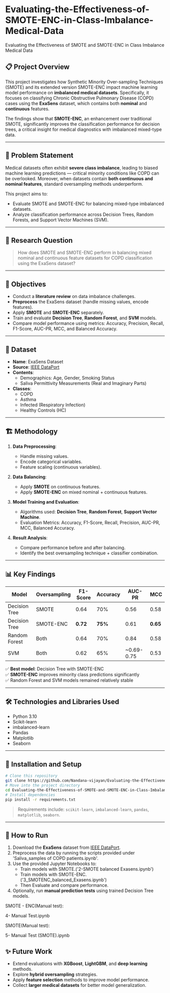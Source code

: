 # Evaluating-the-Effectiveness-of-SMOTE-ENC-in-Class-Imbalance-Medical-Data



 Evaluating the Effectiveness of SMOTE and SMOTE-ENC in Class Imbalance Medical Data


## 📋 Project Overview

This project investigates how Synthetic Minority Over-sampling Techniques (SMOTE) and its extended version SMOTE-ENC impact machine learning model performance on **imbalanced medical datasets**. Specifically, it focuses on classifying Chronic Obstructive Pulmonary Disease (COPD) cases using the **ExaSens** dataset, which contains both **nominal** and **continuous** features.

The findings show that **SMOTE-ENC**, an enhancement over traditional SMOTE, significantly improves the classification performance for decision trees, a critical insight for medical diagnostics with imbalanced mixed-type data.

---

## 🧠 Problem Statement

Medical datasets often exhibit **severe class imbalance**, leading to biased machine learning predictions — critical minority conditions like COPD can be overlooked. Moreover, when datasets contain **both continuous and nominal features**, standard oversampling methods underperform.

This project aims to:
- Evaluate SMOTE and SMOTE-ENC for balancing mixed-type imbalanced datasets.
- Analyze classification performance across Decision Trees, Random Forests, and Support Vector Machines (SVM).

---

## 🎯 Research Question

> How does SMOTE and SMOTE-ENC perform in balancing mixed nominal and continuous feature datasets for COPD classification using the ExaSens dataset?

---

## 🎯 Objectives
- Conduct a **literature review** on data imbalance challenges.
- **Preprocess** the ExaSens dataset (handle missing values, encode features).
- Apply **SMOTE** and **SMOTE-ENC** separately.
- Train and evaluate **Decision Tree**, **Random Forest**, and **SVM** models.
- Compare model performance using metrics: Accuracy, Precision, Recall, F1-Score, AUC-PR, MCC, and Balanced Accuracy.

---

## 📂 Dataset

- **Name**: ExaSens Dataset
- **Source**: [IEEE DataPort](https://ieee-dataport.org/open-access/exasens-novel-dataset-classification-saliva-samples-copd-patients)
- **Contents**:
  - Demographics: Age, Gender, Smoking Status
  - Saliva Permittivity Measurements (Real and Imaginary Parts)
- **Classes**:
  - COPD
  - Asthma
  - Infected (Respiratory Infection)
  - Healthy Controls (HC)

---

## 🏗️ Methodology

1. **Data Preprocessing**:
   - Handle missing values.
   - Encode categorical variables.
   - Feature scaling (continuous variables).

2. **Data Balancing**:
   - Apply **SMOTE** on continuous features.
   - Apply **SMOTE-ENC** on mixed nominal + continuous features.

3. **Model Training and Evaluation**:
   - Algorithms used: **Decision Tree**, **Random Forest**, **Support Vector Machine**.
   - Evaluation Metrics: Accuracy, F1-Score, Recall, Precision, AUC-PR, MCC, Balanced Accuracy.

4. **Result Analysis**:
   - Compare performance before and after balancing.
   - Identify the best oversampling technique + classifier combination.

---

## 📊 Key Findings

| Model | Oversampling | F1-Score | Accuracy | AUC-PR | MCC |
|------|--------------|---------|----------|--------|-----|
| Decision Tree | SMOTE | 0.64 | 70% | 0.56 | 0.58 |
| Decision Tree | SMOTE-ENC | **0.72** | **75%** | 0.61 | **0.65** |
| Random Forest | Both | 0.64 | 70% | 0.84 | 0.58 |
| SVM | Both | 0.62 | 65% | ~0.69-0.75 | 0.53 |

✅ **Best model**: Decision Tree with SMOTE-ENC  
✅ **SMOTE-ENC** improves minority class predictions significantly  
✅ Random Forest and SVM models remained relatively stable

---

## 🛠️ Technologies and Libraries Used

- Python 3.10
- Scikit-learn
- imbalanced-learn
- Pandas
- Matplotlib
- Seaborn

---

## 📜 Installation and Setup

```bash
# Clone this repository
git clone https://github.com/Nandana-vijayan/Evaluating-the-Effectiveness-of-SMOTE-and-SMOTE-ENC-in-Class-Imbalance-Medical-Data.git
# Move into the project directory
cd Evaluating-the-Effectiveness-of-SMOTE-and-SMOTE-ENC-in-Class-Imbalance-Medical-Data
# Install dependencies
pip install -r requirements.txt


```

> Requirements include: `scikit-learn`, `imbalanced-learn`, `pandas`, `matplotlib`, `seaborn`.

---

## 🚀 How to Run

1. Download the **ExaSens** dataset from [IEEE DataPort](https://ieee-dataport.org/open-access/exasens-novel-dataset-classification-saliva-samples-copd-patients).
2. Preprocess the data by running the scripts provided under 'Saliva_samples of COPD patients.ipynb'.
3. Use the provided Jupyter Notebooks to:
   - Train models with SMOTE.('2-SMOTE balanced Exasens.ipynb')
   - Train models with SMOTE-ENC.('3_SMOTENC_balanced_Exasens.ipynb')
   - Then Evaluate and compare performance.
4. Optionally, run **manual prediction tests** using trained Decision Tree models.

SMOTE - ENC(Manual test):

4- Manual Test.ipynb 

SMOTE(Manual test):

5- Manual Test (SMOTE).ipynb

## ✨ Future Work

- Extend evaluations with **XGBoost**, **LightGBM**, and **deep learning** methods.
- Explore **hybrid oversampling** strategies.
- Apply **feature selection** methods to improve model performance.
- Collect **larger medical datasets** for better model generalization.
